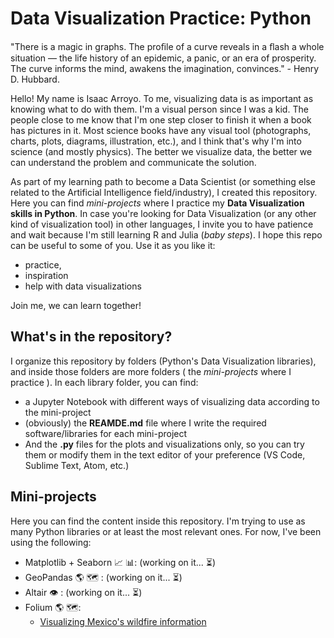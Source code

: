 # Data Visualization Practice: Python
"There is a magic in graphs. The proﬁle of a curve reveals in a ﬂash a whole situation — the life history of an epidemic, a panic, or an era of prosperity. The curve informs the mind, awakens the imagination, convinces." - Henry D. Hubbard.

Hello! My name is Isaac Arroyo. To me, visualizing data is as important as knowing what to do with them. I'm a visual person since I was a kid. The people close to me know that I'm one step closer to finish it when a book has pictures in it. Most science books have any visual tool (photographs, charts, plots, diagrams, illustration, etc.), and I think that's why I'm into science (and mostly physics). The better we visualize data, the better we can understand the problem and communicate the solution.


As part of my learning path to become a Data Scientist (or something else related to the Artificial Intelligence field/industry), I created this repository. Here you can find _mini-projects_ where I practice my **Data Visualization skills in Python**. In case you're looking for Data Visualization (or any other kind of visualization tool) in other languages, I invite you to have patience and wait because I'm still learning R and Julia (_baby steps_). I hope this repo can be useful to some of you. Use it as you like it:
* practice,
* inspiration
* help with data visualizations

Join me, we can learn together!
## What's in the repository?
I organize this repository by folders (Python's Data Visualization libraries), and inside those folders are more folders ( the _mini-projects_ where I practice ). In each library folder, you can find:
* a Jupyter Notebook with different ways of visualizing data according to the mini-project
* (obviously) the **REAMDE.md** file where I write the required software/libraries for each mini-project
* And the **.py** files for the plots and visualizations only, so you can try them or modify them in the text editor of your preference (VS Code, Sublime Text, Atom, etc.)

## Mini-projects
Here you can find the content inside this repository. I'm trying to use as many Python libraries or at least the most relevant ones.  For now, I've been using the following:
* Matplotlib + Seaborn :chart_with_upwards_trend: :bar_chart:: (working on it... :hourglass_flowing_sand:)
* GeoPandas :earth_americas: :world_map: : (working on it... :hourglass_flowing_sand:)
* Altair :eye: : (working on it... :hourglass_flowing_sand:)
* Folium :earth_americas: :world_map::
  * [Visualizing Mexico's wildfire information](https://github.com/isaacarroyov/data_visualization_practice/tree/master/Folium/Wildfires)
